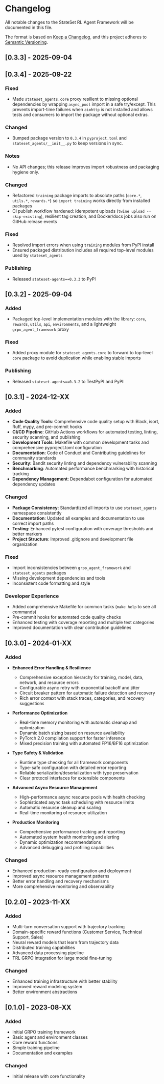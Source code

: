 # Changelog

All notable changes to the StateSet RL Agent Framework will be documented in this file.

The format is based on [Keep a Changelog](https://keepachangelog.com/en/1.0.0/),
and this project adheres to [Semantic Versioning](https://semver.org/spec/v2.0.0.html).

## [0.3.3] - 2025-09-04

## [0.3.4] - 2025-09-22

### Fixed
- Made `stateset_agents.core` proxy resilient to missing optional dependencies by wrapping `async_pool` import in a safe try/except. This prevents import-time failures when `aiohttp` is not installed and allows tests and consumers to import the package without optional extras.

### Changed
- Bumped package version to `0.3.4` in `pyproject.toml` and `stateset_agents/__init__.py` to keep versions in sync.

### Notes
- No API changes; this release improves import robustness and packaging hygiene only.

### Changed
- Refactored `training` package imports to absolute paths (`core.*`, `utils.*`, `rewards.*`) so `import training` works directly from installed packages
- CI publish workflow hardened: idempotent uploads (`twine upload --skip-existing`), resilient tag creation, and Docker/docs jobs also run on GitHub release events

### Fixed
- Resolved import errors when using `training` modules from PyPI install
- Ensured packaged distribution includes all required top-level modules used by `stateset_agents`

### Publishing
- Released `stateset-agents==0.3.3` to PyPI

## [0.3.2] - 2025-09-04

### Added
- Packaged top-level implementation modules with the library: `core`, `rewards`, `utils`, `api`, `environments`, and a lightweight `grpo_agent_framework` proxy

### Fixed
- Added proxy module for `stateset_agents.core` to forward to top-level `core` package to avoid duplication while enabling stable imports

### Publishing
- Released `stateset-agents==0.3.2` to TestPyPI and PyPI

## [0.3.1] - 2024-12-XX

### Added
- **Code Quality Tools**: Comprehensive code quality setup with Black, isort, Ruff, mypy, and pre-commit hooks
- **CI/CD Pipeline**: GitHub Actions workflows for automated testing, linting, security scanning, and publishing
- **Development Tools**: Makefile with common development tasks and comprehensive pyproject.toml configuration
- **Documentation**: Code of Conduct and Contributing guidelines for community standards
- **Security**: Bandit security linting and dependency vulnerability scanning
- **Benchmarking**: Automated performance benchmarking with historical tracking
- **Dependency Management**: Dependabot configuration for automated dependency updates

### Changed
- **Package Consistency**: Standardized all imports to use `stateset_agents` namespace consistently
- **Documentation**: Updated all examples and documentation to use correct import paths
- **Testing**: Enhanced pytest configuration with coverage thresholds and better markers
- **Project Structure**: Improved .gitignore and development file organization

### Fixed
- Import inconsistencies between `grpo_agent_framework` and `stateset_agents` packages
- Missing development dependencies and tools
- Inconsistent code formatting and style

### Developer Experience
- Added comprehensive Makefile for common tasks (`make help` to see all commands)
- Pre-commit hooks for automated code quality checks
- Enhanced testing with coverage reporting and multiple test categories
- Improved documentation with clear contribution guidelines

## [0.3.0] - 2024-01-XX

### Added
- **Enhanced Error Handling & Resilience**
  - Comprehensive exception hierarchy for training, model, data, network, and resource errors
  - Configurable async retry with exponential backoff and jitter
  - Circuit breaker pattern for automatic failure detection and recovery
  - Rich error context with stack traces, categories, and recovery suggestions

- **Performance Optimization**
  - Real-time memory monitoring with automatic cleanup and optimization
  - Dynamic batch sizing based on resource availability
  - PyTorch 2.0 compilation support for faster inference
  - Mixed precision training with automated FP16/BF16 optimization

- **Type Safety & Validation**
  - Runtime type checking for all framework components
  - Type-safe configuration with detailed error reporting
  - Reliable serialization/deserialization with type preservation
  - Clear protocol interfaces for extensible components

- **Advanced Async Resource Management**
  - High-performance async resource pools with health checking
  - Sophisticated async task scheduling with resource limits
  - Automatic resource cleanup and scaling
  - Real-time monitoring of resource utilization

- **Production Monitoring**
  - Comprehensive performance tracking and reporting
  - Automated system health monitoring and alerting
  - Dynamic optimization recommendations
  - Advanced debugging and profiling capabilities

### Changed
- Enhanced production-ready configuration and deployment
- Improved async resource management patterns
- Better error handling and recovery mechanisms
- More comprehensive monitoring and observability

## [0.2.0] - 2023-11-XX

### Added
- Multi-turn conversation support with trajectory tracking
- Domain-specific reward functions (Customer Service, Technical Support, Sales)
- Neural reward models that learn from trajectory data
- Distributed training capabilities
- Advanced data processing pipeline
- TRL GRPO integration for large model fine-tuning

### Changed
- Enhanced training infrastructure with better stability
- Improved reward modeling system
- Better environment abstractions

## [0.1.0] - 2023-08-XX

### Added
- Initial GRPO training framework
- Basic agent and environment classes
- Core reward functions
- Simple training pipeline
- Documentation and examples

### Changed
- Initial release with core functionality
